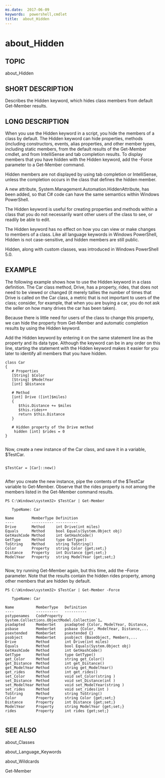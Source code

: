 ```yaml
---
ms.date:  2017-06-09
keywords:  powershell,cmdlet
title:  about_Hidden
---
```


# about_Hidden
## TOPIC  
 about\_Hidden  
  
## SHORT DESCRIPTION  
 Describes the Hidden keyword, which hides class members from default Get\-Member results.  
  
## LONG DESCRIPTION  
 When you use the Hidden keyword in a script, you hide the members of a class by default. The Hidden keyword can hide properties, methods \(including constructors, events, alias properties, and other member types, including static members, from the default results of the Get\-Member cmdlet, and from IntelliSense and tab completion results. To display members that you have hidden with the Hidden keyword, add the \-Force parameter to a Get\-Member command.  
  
 Hidden members are not displayed by using tab completion or IntelliSense, unless the completion occurs in the class that defines the hidden member.  
  
 A new attribute, System.Management.Automation.HiddenAttribute, has been added, so that C\# code can have the same semantics within Windows PowerShell.  
  
 The Hidden keyword is useful for creating properties and methods within a class that you do not necessarily want other users of the class to see, or readily be able to edit.  
  
 The Hidden keyword has no effect on how you can view or make changes to members of a class. Like all language keywords in Windows PowerShell, Hidden is not case\-sensitive, and hidden members are still public.  
  
 Hidden, along with custom classes, was introduced in Windows PowerShell 5.0.  
  
## EXAMPLE  
 The following example shows how to use the Hidden keyword in a class definition. The Car class method, Drive, has a property, rides, that does not need to be viewed or changed \(it merely tallies the number of times that Drive is called on the Car class, a metric that is not important to users of the class; consider, for example, that when you are buying a car, you do not ask the seller on how many drives the car has been taken\).  
  
 Because there is little need for users of the class to change this property, we can hide the property from Get\-Member and automatic completion results by using the Hidden keyword.  
  
 Add the Hidden keyword by entering it on the same statement line as the property and its data type. Although the keyword can be in any order on this line, starting the statement with the Hidden keyword makes it easier for you later to identify all members that you have hidden.  
  
```  
class Car  
{  
   # Properties  
   [String] $Color  
   [String] $ModelYear  
   [int] $Distance  
  
   # Method  
   [int] Drive ([int]$miles)  
   {  
      $this.Distance += $miles  
      $this.rides++  
      return $this.Distance  
   }  
  
   # Hidden property of the Drive method  
    hidden [int] $rides = 0  
}  
  
```  
  
 Now, create a new instance of the Car class, and save it in a variable, $TestCar.  
  
```  
  
$TestCar = [Car]::new()  
  
```  
  
 After you create the new instance, pipe the contents of the $TestCar variable to Get\-Member. Observe that the rides property is not among the members listed in the Get\-Member command results.  
  
```  
PS C:\Windows\system32> $TestCar | Get-Member  
  
   TypeName: Car  
  
Name        MemberType Definition                      
----        ---------- ----------                      
Drive       Method     int Drive(int miles)            
Equals      Method     bool Equals(System.Object obj)  
GetHashCode Method     int GetHashCode()               
GetType     Method     type GetType()                  
ToString    Method     string ToString()               
Color       Property   string Color {get;set;}         
Distance    Property   int Distance {get;set;}         
ModelYear   Property   string ModelYear {get;set;}  
  
```  
  
 Now, try running Get\-Member again, but this time, add the –Force parameter. Note that the results contain the hidden rides property, among other members that are hidden by default.  
  
```  
PS C:\Windows\system32> $TestCar | Get-Member -Force  
  
   TypeName: Car  
  
Name          MemberType   Definition     
----          ----------   ----------     
pstypenames   CodeProperty System.Collections.ObjectModel.Collection`1…  
psadapted     MemberSet    psadapted {Color, ModelYear, Distance,   
psbase        MemberSet    psbase {Color, ModelYear, Distance,...  
psextended    MemberSet    psextended {}    
psobject      MemberSet    psobject {BaseObject, Members,...  
Drive         Method       int Drive(int miles)                   
Equals        Method       bool Equals(System.Object obj)             
GetHashCode   Method       int GetHashCode()                    
GetType       Method       type GetType()             
get_Color     Method       string get_Color()          
get_Distance  Method       int get_Distance()          
get_ModelYear Method       string get_ModelYear()      
get_rides     Method       int get_rides()                
set_Color     Method       void set_Color(string )            
set_Distance  Method       void set_Distance(int )          
set_ModelYear Method       void set_ModelYear(string )     
set_rides     Method       void set_rides(int )        
ToString      Method       string ToString()       
Color         Property     string Color {get;set;}    
Distance      Property     int Distance {get;set;}        
ModelYear     Property     string ModelYear {get;set;}      
rides         Property     int rides {get;set;}  
  
```  
  
## SEE ALSO  
 about\_Classes  
  
 about\_Language\_Keywords  
  
 about\_Wildcards  
  
 Get\-Member

